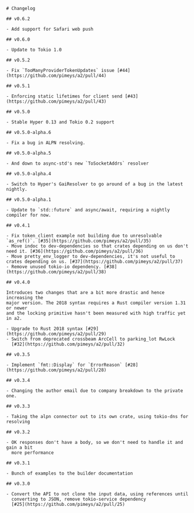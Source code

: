	# Changelog

	## v0.6.2

	- Add support for Safari web push

	## v0.6.0

	- Update to Tokio 1.0

	## v0.5.2

	- Fix `TooManyProviderTokenUpdates` issue [#44](https://github.com/pimeys/a2/pull/44)

	## v0.5.1

	- Enforcing static lifetimes for client send [#43](https://github.com/pimeys/a2/pull/43)

	## v0.5.0

	- Stable Hyper 0.13 and Tokio 0.2 support

	## v0.5.0-alpha.6

	- Fix a bug in ALPN resolving.

	## v0.5.0-alpha.5

	- And down to async-std's new `ToSocketAddrs` resolver

	## v0.5.0-alpha.4

	- Switch to Hyper's GaiResolver to go around of a bug in the latest nightly.

	## v0.5.0-alpha.1

	- Update to `std::future` and async/await, requiring a nightly compiler for now.

	## v0.4.1

	- Fix token_client example not building due to unresolvable `as_ref()`. [#35](https://github.com/pimeys/a2/pull/35)
	- Move indoc to dev-dependencies so that crates depending on us don't need it. [#36](https://github.com/pimeys/a2/pull/36)
	- Move pretty_env_logger to dev-dependencies, it's not useful to crates depending on us. [#37](https://github.com/pimeys/a2/pull/37)
	- Remove unused tokio-io dependency. [#38](https://github.com/pimeys/a2/pull/38)

	## v0.4.0

	Introduces two changes that are a bit more drastic and hence increasing the
	major version. The 2018 syntax requires a Rust compiler version 1.31 or newer
	and the locking primitive hasn't been measured with high traffic yet in a2.

	- Upgrade to Rust 2018 syntax [#29](https://github.com/pimeys/a2/pull/29)
	- Switch from deprecated crossbeam ArcCell to parking_lot RwLock
	  [#32](https://github.com/pimeys/a2/pull/32)

	## v0.3.5

	- Implement `fmt::Display` for `ErrorReason` [#28](https://github.com/pimeys/a2/pull/28)

	## v0.3.4

	- Changing the author email due to company breakdown to the private one.

	## v0.3.3

	- Taking the alpn connector out to its own crate, using tokio-dns for resolving

	## v0.3.2

	- OK responses don't have a body, so we don't need to handle it and gain a bit
	  more performance

	## v0.3.1

	- Bunch of examples to the builder documentation

	## v0.3.0

	- Convert the API to not clone the input data, using references until
	  converting to JSON, remove tokio-service dependency
	  [#25](https://github.com/pimeys/a2/pull/25)
